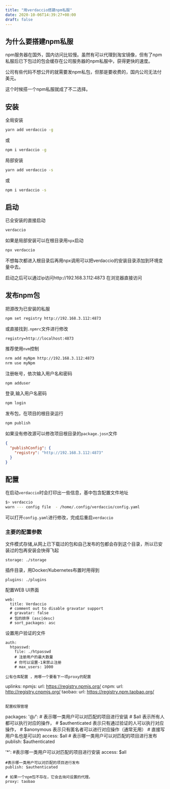 ```yaml
---
title: "用verdaccio搭建npm私服"
date: 2020-10-06T14:39:27+08:00
draft: false
---
```


## 为什么要搭建npm私服

npm服务器在国外，国内访问比较慢。虽然有可以代理到淘宝镜像，但有了npm私服后已下包过的包会缓存在公司服务器的npm私服中，获得更快的速度。

公司有些代码不想公开的就需要发npm私包，但那是要收费的，国内公司无法付美元。

这个时候搭一个npm私服就成了不二选择。

## 安装

全局安装

```bash
yarn add verdaccio -g
```

或

```bash
npm i verdaccio -g
```

局部安装

```bash
yarn add verdaccio -s
```

或

```bash
npm i verdaccio -s
```

## 启动

已全安装的直接启动

```bash
verdaccio
```

如果是局部安装可以在根目录用`npx`启动

```bash
npx verdaccio
```

不想每次都进入根目录后再用npx调用可以把verdaccio的安装目录添加到环境变量中去。

启动之后可以通过ip访问http://192.168.3.112:4873 在浏览器直接访问

## 发布npm包

把源改为已安装的私服

```bash
npm set registry http://192.168.3.112:4873 
```

或直接找到`.npmrc`文件进行修改

`
registry=http://localhost:4873
`

推荐使用`nvm`控制

```bash
nrm add myNpm http://192.168.3.112:4873 
nrm use myNpm
```

注册帐号，依次输入用户名和密码

```bash
npm adduser
```
登录,输入用户名密码

```bash
npm login
```

发布包，在项目的根目录运行

```bash
npm publish
```

如果没有修改源可以修改项目根目录的`package.josn`文件

```json
{
  "publishConfig": {
    "registry": "http://192.168.3.112:4873"
  }
}
```

## 配置

在启动`verdaccio`时会打印出一些信息，基中包含配置文件地址

```bash
$> verdaccio
warn --- config file  - /home/.config/verdaccio/config.yaml
```

可以打开`config.yaml`进行修改，完成后重启`verdaccio`

### 主要的配置参数

文件模式存储,从网上已下载过的包和自己发布的包都会存到这个目录，所以已安装过的包再安装会快得飞起

`storage: ./storage`

插件目录，用Docker/Kubernetes布置时用得到

`plugins: ./plugins`

 配置WEB UI界面

```
web:
  title: Verdaccio
  # comment out to disable gravatar support
  # gravatar: false
  # 包的排序 (asc|desc)
  # sort_packages: asc
```

设置用户验证的文件

```
auth:
  htpasswd:
    file: ./htpasswd
    # 注册用户的最大数量
    # 你可以设置-1来禁止注册
    # max_users: 1000

公有仓库配置 ，用哪一个要看下一项proxy的配置

```
uplinks:
  npmjs:
    url: https://registry.npmjs.org/
  cnpm:
    url: http://registry.cnpmjs.org/
  taobao:
    url: https://registry.npm.taobao.org/
```

配置权限管理

```
packages:
  '@*/*':
    # 表示哪一类用户可以对匹配的项目进行安装 
    # $all 表示所有人都可以执行对应的操作，
    # $authenticated 表示只有通过验证的人可以执行对应操作，
    # $anonymous 表示只有匿名者可以进行对应操作（通常无用）
    # 直接写用户名也是可以的
    access: $all
    # 表示哪一类用户可以对匹配的项目进行发布
    publish: $authenticated

  '*':
    #表示哪一类用户可以对匹配的项目进行安装
    access: $all

    #表示哪一类用户可以对匹配的项目进行发布
    publish: $authenticated
    
    # 如果一个npm包不存在，它会去询问设置的代理。
    proxy: taobao

```

